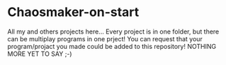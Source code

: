 # Chaosmaker-on-start
All my and others projects here... 
Every project is in one folder, but there can be multiplay programs in one prject!
You can request that your program/projact you made could be added to this repository!
NOTHING MORE YET TO SAY ;-)
